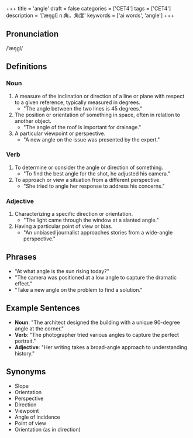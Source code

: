 +++
title = 'angle'
draft = false
categories = ['CET4']
tags = ['CET4']
description = '[ˈæŋgl] n.角，角度'
keywords = ['ai words', 'angle']
+++

## Pronunciation
/ˈæŋɡl/

## Definitions
### Noun
1. A measure of the inclination or direction of a line or plane with respect to a given reference, typically measured in degrees.
   - "The angle between the two lines is 45 degrees."
2. The position or orientation of something in space, often in relation to another object.
   - "The angle of the roof is important for drainage."
3. A particular viewpoint or perspective.
   - "A new angle on the issue was presented by the expert."

### Verb
1. To determine or consider the angle or direction of something.
   - "To find the best angle for the shot, he adjusted his camera."
2. To approach or view a situation from a different perspective.
   - "She tried to angle her response to address his concerns."

### Adjective
1. Characterizing a specific direction or orientation.
   - "The light came through the window at a slanted angle."
2. Having a particular point of view or bias.
   - "An unbiased journalist approaches stories from a wide-angle perspective."

## Phrases
- "At what angle is the sun rising today?"
- "The camera was positioned at a low angle to capture the dramatic effect."
- "Take a new angle on the problem to find a solution."

## Example Sentences
- **Noun**: "The architect designed the building with a unique 90-degree angle at the corner."
- **Verb**: "The photographer tried various angles to capture the perfect portrait."
- **Adjective**: "Her writing takes a broad-angle approach to understanding history."

## Synonyms
- Slope
- Orientation
- Perspective
- Direction
- Viewpoint
- Angle of incidence
- Point of view
- Orientation (as in direction)
